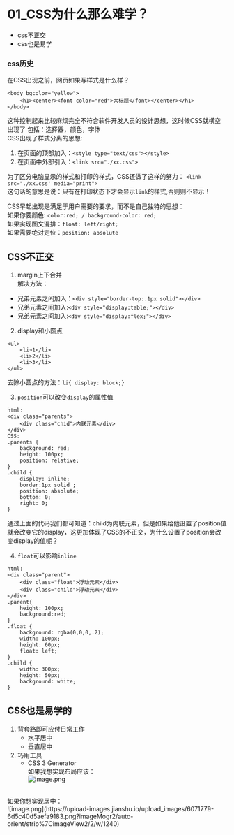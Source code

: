 # 01_CSS为什么那么难学？
* css不正交
* css也是易学
### css历史
在CSS出现之前，网页如果写样式是什么样？
```
<body bgcolor="yellow">
    <h1><center><font color="red">大标题</font></center></h1>
</body>
```
这种控制起来比较麻烦完全不符合软件开发人员的设计思想，这时候CSS就横空出现了
包括：选择器，颜色，字体<br>
CSS出现了样式分离的思想:
1. 在页面的顶部加入：`<style type="text/css"></style>`
2. 在页面中外部引入：`<link src="./xx.css">`

为了区分电脑显示的样式和打印的样式，CSS还做了这样的努力：
`<link src="./xx.css' media="print">`</br>
这句话的意思是说：只有在打印状态下才会显示`link`的样式,否则则不显示！

CSS早起出现是满足于用户需要的要求，而不是自己独特的思想：<br>
如果你要颜色: `color:red; / background-color: red;`<br>
如果实现图文混排：`float: left/right;`<br>
如果需要绝对定位：`position: absolute`<br>

## CSS不正交
1. margin上下合并<br>
解决方法：<br>
* 兄弟元素之间加入：`<div style="border-top:.1px solid"></div>`
* 兄弟元素之间加入:`<div style="display:table;"></div>`
* 兄弟元素之间加入:`<div style="display:flex;"></div>`

2. display和小圆点
```
<ul>
    <li>1</li>
    <li>2</li>
    <li>3</li>    
</ul>
```
去除小圆点的方法：`li{ display: block;}`

3. `position`可以改变`display`的属性值
```
html:
<div class="parents">
    <div class="chid">内联元素</div>
</div>
CSS:
.parents {
    background: red;
    height: 100px;
    position: relative;
}
.child {
    display: inline;
    border:1px solid ;
    position: absolute;
    bottom: 0;
    right: 0;
}
```
通过上面的代码我们都可知道：child为内联元素，但是如果给他设置了position值就会改变它的display，这更加体现了CSS的不正交，为什么设置了position会改变display的值呢？<br>

4. `float`可以影响`inline`
```
html: 
<div class="parent">
    <div class="float">浮动元素</div>
    <div class="child">浮动元素</div>
</div>
.parent{
    height: 100px;
    background:red;
}
.float {
    background: rgba(0,0,0,.2);
    width: 100px;
    height: 60px;
    float: left;
}
.child {
    width: 300px;
    height: 50px;
    background: white;
}
```
## CSS也是易学的
1. 背套路即可应付日常工作
    * 水平居中
    * 垂直居中
2. 巧用工具
    * CSS 3 Generator<br>
如果我想实现布局应该：<br>
![image.png](https://upload-images.jianshu.io/upload_images/6071779-c43ed40d8321dc20.png?imageMogr2/auto-orient/strip%7CimageView2/2/w/1240)
<br>
如果你想实现居中：<br>
![image.png](https://upload-images.jianshu.io/upload_images/6071779-6d5c40d5aefa9183.png?imageMogr2/auto-orient/strip%7CimageView2/2/w/1240)